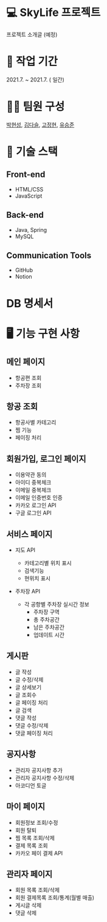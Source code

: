 # 💻 SkyLife 프로젝트

프로젝트 소개글 (예정)

# 📆   작업 기간
2021.7. ~ 2021.7. ( 일간)

# 👩‍💻   팀원 구성
[박현성](https://github.com/lusida0131), [김다슬](https://github.com/seulda), [고정현](https://github.com/lsc3421), [유승준](https://github.com/wns1908)

# 🎯 기술 스택
## Front-end
* HTML/CSS   
* JavaScript
## Back-end
* Java, Spring   
* MySQL

## Communication Tools
* GitHub   
* Notion

# DB 명세서

# 🖥 기능 구현 사항
 ## 메인 페이지   
   * 항공편 조회   
   * 주차장 조회   
  
 
 
 ## 항공 조회   
   * 항공사별 카테고리   
   * 찜 기능   
   * 페이징 처리   
 
 
 ## 회원가입, 로그인 페이지   
   * 이용약관 동의   
   * 아이디 중복체크   
   * 이메일 중복체크   
   * 이메일 인증번호 인증   
   * 카카오 로그인 API  
   * 구글 로그인 API
 
 ## 서비스 페이지
   * 지도 API   
       * 카테고리별 위치 표시   
       * 검색기능   
       * 현위치 표시
   
 
   * 주차장 API   
      * 각 공항별 주차장 실시간 정보   
        * 주차장 구역   
        * 총 주차공간   
        * 남은 주차공간   
        * 업데이트 시간   
 
 ## 게시판   
   * 글 작성   
   * 글 수정/삭제   
   * 글 상세보기   
   * 글 조회수
   * 글 페이징 처리   
   * 글 검색   
   * 댓글 작성   
   * 댓글 수정/삭제   
   * 댓글 페이징 처리
 
 ## 공지사항   
   * 관리자 공지사항 추가   
   * 관리자 공지사항 수정/삭제   
   * 아코디언 토글   
 
 ## 마이 페이지   
   * 회원정보 조회/수정   
   * 회원 탈퇴   
   * 찜 목록 조회/삭제   
   * 결제 목록 조회   
   * 카카오 페이 결제 API   
    
 
 ## 관리자 페이지   
   * 회원 목록 조회/삭제   
   * 회원 결제목록 조회/통계(월별 매출)      
   * 게시글 삭제      
   * 댓글 삭제
